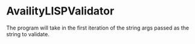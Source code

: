 # AvailityLISPValidator

The program will take in the first iteration of the string args passed as the string to validate.